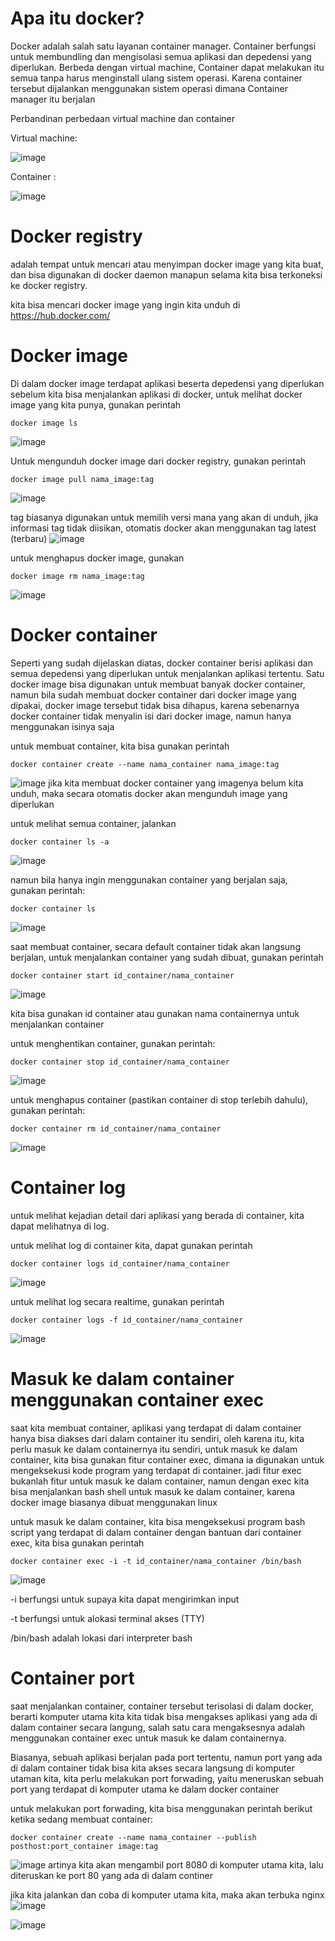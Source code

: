 # Apa itu docker?

Docker adalah salah satu layanan container manager. Container berfungsi untuk membundling dan mengisolasi semua aplikasi dan depedensi yang diperlukan. Berbeda dengan
virtual machine, Container dapat melakukan itu semua tanpa harus menginstall ulang sistem operasi. Karena container tersebut dijalankan menggunakan sistem operasi dimana
Container manager itu berjalan

Perbandinan perbedaan virtual machine dan container

Virtual machine:

![image](https://user-images.githubusercontent.com/36489276/205448974-01347fca-cd44-4cd5-ba09-05ca68ff544f.png)

Container :

![image](https://user-images.githubusercontent.com/36489276/205448980-8aef60b0-fb29-4d38-8d55-00689bb1622e.png)

# Docker registry

adalah tempat untuk mencari atau menyimpan docker image yang kita buat, dan bisa digunakan di docker daemon manapun selama kita bisa terkoneksi ke docker registry.

kita bisa mencari docker image yang ingin kita unduh di https://hub.docker.com/ 

# Docker image

Di dalam docker image terdapat aplikasi beserta depedensi yang diperlukan sebelum kita bisa menjalankan aplikasi di docker, untuk melihat docker image yang kita punya,
gunakan perintah
```
docker image ls
```
![image](https://user-images.githubusercontent.com/36489276/205455235-c39daac0-38ca-4b62-a34e-597394b6a37f.png)

Untuk mengunduh docker image dari docker registry, gunakan perintah
```
docker image pull nama_image:tag
```
![image](https://user-images.githubusercontent.com/36489276/205456225-a3c4e535-264e-4015-a6fa-3d94d0b86225.png)

tag biasanya digunakan untuk memilih versi mana yang akan di unduh, jika informasi tag tidak diisikan, otomatis docker akan menggunakan tag latest (terbaru)
![image](https://user-images.githubusercontent.com/36489276/205456265-ffcbe290-78b5-42f1-8e5c-11f09e36d9d9.png)

untuk menghapus docker image, gunakan
```
docker image rm nama_image:tag
```
![image](https://user-images.githubusercontent.com/36489276/205456432-a9dd6ad3-bb1b-4fd3-bae9-130086f5def4.png)

# Docker container

Seperti yang sudah dijelaskan diatas, docker container berisi aplikasi dan semua depedensi yang diperlukan untuk menjalankan aplikasi tertentu. 
Satu docker image bisa digunakan untuk membuat banyak docker container, namun bila sudah membuat docker container dari docker image yang dipakai, docker image tersebut tidak bisa dihapus, karena sebenarnya docker container tidak menyalin isi dari docker image, namun hanya menggunakan isinya saja

untuk membuat container, kita bisa gunakan perintah
```
docker container create --name nama_container nama_image:tag
```
![image](https://user-images.githubusercontent.com/36489276/205457967-d6119f3a-a57d-4a76-bd25-d95ab5dd86c7.png)
jika kita membuat docker container yang imagenya belum kita unduh, maka secara otomatis docker akan mengunduh image yang diperlukan

untuk melihat semua container, jalankan
```
docker container ls -a
```
![image](https://user-images.githubusercontent.com/36489276/205457292-aff09e94-e51c-406d-a704-f57faf8dd419.png)

namun bila hanya ingin menggunakan container yang berjalan saja, gunakan perintah:
```
docker container ls
```
![image](https://user-images.githubusercontent.com/36489276/205457342-7669851c-eaa9-4a61-a5ab-d68ceeca77dd.png)


saat membuat container, secara default container tidak akan langsung berjalan, untuk menjalankan container yang sudah dibuat, gunakan perintah
```
docker container start id_container/nama_container
```

![image](https://user-images.githubusercontent.com/36489276/205458095-69a39121-19e0-4586-9e68-11965f5a8e80.png)

kita bisa gunakan id container atau gunakan nama containernya untuk menjalankan container

untuk menghentikan container, gunakan perintah:
```
docker container stop id_container/nama_container
```
![image](https://user-images.githubusercontent.com/36489276/205458224-162c236c-78b1-44f3-86dd-306a3c05864d.png)

untuk menghapus container (pastikan container di stop terlebih dahulu), gunakan perintah:
```
docker container rm id_container/nama_container
```
![image](https://user-images.githubusercontent.com/36489276/205458508-4d6e5041-6039-4073-bcc2-fcbb634273b1.png)

# Container log
untuk melihat kejadian detail dari aplikasi yang berada di container, kita dapat melihatnya di log.

untuk melihat log di container kita, dapat gunakan perintah
```
docker container logs id_container/nama_container
```
![image](https://user-images.githubusercontent.com/36489276/205458865-f7087a33-92df-481d-a048-69694ae742b4.png)

untuk melihat log secara realtime, gunakan perintah
```
docker container logs -f id_container/nama_container
```
![image](https://user-images.githubusercontent.com/36489276/205458980-4307e172-a164-4f20-ab17-80e4170b724c.png)

# Masuk ke dalam container menggunakan container exec
saat kita membuat container, aplikasi yang terdapat di dalam container hanya bisa diakses dari dalam container itu sendiri, oleh karena itu, kita perlu masuk ke dalam
containernya itu sendiri, untuk masuk ke dalam container, kita bisa gunakan fitur container exec, dimana ia digunakan untuk mengeksekusi kode program yang terdapat di container. jadi fitur exec bukanlah fitur untuk masuk ke dalam container, namun dengan exec kita bisa menjalankan bash shell untuk masuk ke dalam container, karena docker image biasanya dibuat menggunakan linux

untuk masuk ke dalam container, kita bisa mengeksekusi program bash script yang terdapat di dalam container dengan bantuan dari container exec, kita bisa gunakan perintah
```
docker container exec -i -t id_container/nama_container /bin/bash
```
![image](https://user-images.githubusercontent.com/36489276/205460002-ae0c75de-f100-43db-93f0-edb327ff31dd.png)

-i berfungsi untuk supaya kita dapat mengirimkan input

-t berfungsi untuk alokasi terminal akses (TTY)

/bin/bash adalah lokasi dari interpreter bash

# Container port
saat menjalankan container, container tersebut terisolasi di dalam docker, berarti komputer utama kita kita tidak bisa mengakses aplikasi yang ada di dalam container secara langung, salah satu cara mengaksesnya adalah menggunakan container exec untuk masuk ke dalam containernya.

Biasanya, sebuah aplikasi berjalan pada port tertentu, namun port yang ada di dalam container tidak bisa kita akses secara langsung di komputer utaman kita, kita perlu melakukan port forwading, yaitu meneruskan sebuah port yang terdapat di komputer utama ke dalam docker container

untuk melakukan port forwading, kita bisa menggunakan perintah berikut ketika sedang membuat container:
```
docker container create --name nama_container --publish posthost:port_container image:tag
```
![image](https://user-images.githubusercontent.com/36489276/205484285-b0ac1f4a-65f3-46cc-9bbb-59f89422a8b9.png)
artinya kita akan mengambil port 8080 di komputer utama kita, lalu diteruskan ke port 80 yang ada di dalam continer

jika kita jalankan dan coba di komputer utama kita, maka akan terbuka nginx
![image](https://user-images.githubusercontent.com/36489276/205484838-12213252-f231-4e52-bfed-06423c7ebba3.png)

![image](https://user-images.githubusercontent.com/36489276/205484925-00a96865-01cd-4c60-a87c-2d7c51864f14.png)


